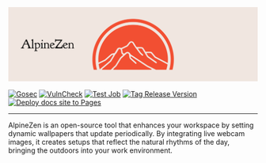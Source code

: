 <p align="center"><img src="https://raw.githubusercontent.com/TilmanGriesel/AlpineZen/main/docs/public/assets/brand/alpinezen_banner_eggshell.svg?token=GHSAT0AAAAAACVMUK6WE4AQKDUPJQNHKYDMZVYU5EA"/><br/></p>

[![Gosec](https://github.com/TilmanGriesel/AlpineZen/actions/workflows/gosec.yml/badge.svg)](https://github.com/TilmanGriesel/AlpineZen/actions/workflows/gosec.yml)
[![VulnCheck](https://github.com/TilmanGriesel/AlpineZen/actions/workflows/vulncheck.yml/badge.svg)](https://github.com/TilmanGriesel/AlpineZen/actions/workflows/vulncheck.yml)
[![Test Job](https://github.com/TilmanGriesel/AlpineZen/actions/workflows/test.yml/badge.svg)](https://github.com/TilmanGriesel/AlpineZen/actions/workflows/test.yml)
[![Tag Release Version](https://github.com/TilmanGriesel/AlpineZen/actions/workflows/versiontag.yml/badge.svg)](https://github.com/TilmanGriesel/AlpineZen/actions/workflows/versiontag.yml)
[![Deploy docs site to Pages](https://github.com/TilmanGriesel/AlpineZen/actions/workflows/docs-deploy.yml/badge.svg)](https://github.com/TilmanGriesel/AlpineZen/actions/workflows/docs-deploy.yml)

---

AlpineZen is an open-source tool that enhances your workspace by setting dynamic wallpapers that update periodically. By integrating live webcam images, it creates setups that reflect the natural rhythms of the day, bringing the outdoors into your work environment.
